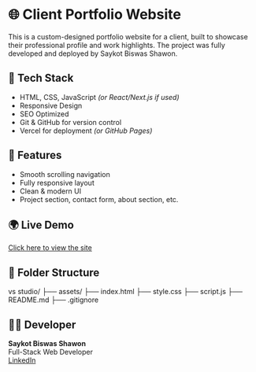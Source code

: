 # 🌐 Client Portfolio Website

This is a custom-designed portfolio website for a client, built to showcase their professional profile and work highlights. The project was fully developed and deployed by Saykot Biswas Shawon.

## 🚀 Tech Stack
- HTML, CSS, JavaScript *(or React/Next.js if used)*
- Responsive Design
- SEO Optimized
- Git & GitHub for version control
- Vercel for deployment *(or GitHub Pages)*

## 📸 Features
- Smooth scrolling navigation
- Fully responsive layout
- Clean & modern UI
- Project section, contact form, about section, etc.

## 🌍 Live Demo
[Click here to view the site](https://rehanaparven.com)

## 📁 Folder Structure
vs studio/
├── assets/
├── index.html
├── style.css
├── script.js
├── README.md
├── .gitignore


## 🧑‍💻 Developer
**Saykot Biswas Shawon**  
Full-Stack Web Developer  
[LinkedIn](https://linkedin.com/in/saykotbiswas123)
